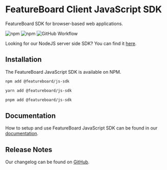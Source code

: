 # FeatureBoard Client JavaScript SDK

FeatureBoard SDK for browser-based web applications.

![npm](https://img.shields.io/npm/v/%40featureboard%2Fjs-sdk?logo=npm) ![npm](https://img.shields.io/npm/dt/%40featureboard%2Fjs-sdk?logo=npm) ![GitHub Workflow](https://img.shields.io/github/actions/workflow/status/arkahna/featureboard-sdks/main.yml?logo=github)


Looking for our NodeJS server side SDK? You can find it [here](https://www.npmjs.com/package/@featureboard/node-sdk).

## Installation

The FeatureBoard JavaScript SDK is available on NPM.

```bash
npm add @featureboard/js-sdk
```
```bash
yarn add @featureboard/js-sdk
```
```bash
pnpm add @featureboard/js-sdk
```

## Documentation

How to setup and use FeatureBoard JavaScript SDK can be found in our [documentation](https://docs.featureboard.app/sdks/javascript-sdk/).


## Release Notes

Our changelog can be found on [GitHub](https://github.com/arkahna/featureboard-sdks/blob/main/libs/js-sdk/CHANGELOG.md).
